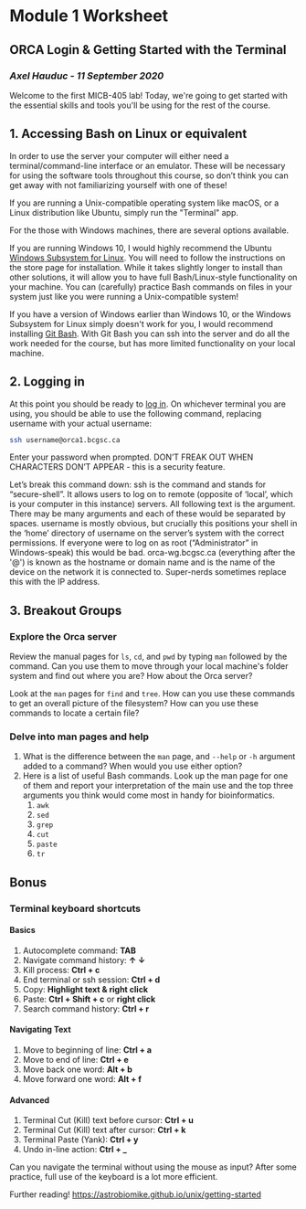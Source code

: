 # Module 1 Worksheet
## ORCA Login & Getting Started with the Terminal
### *Axel Hauduc - 11 September 2020*
Welcome to the first MICB-405 lab! Today, we're going to get started with the essential skills and tools you'll be using for the rest of the course.

## 1. Accessing Bash on Linux or equivalent
In order to use the server your computer will either need a terminal/command-line interface or an emulator. These will be necessary for using the software tools throughout this course, so don’t think you can get away with not familiarizing yourself with one of these! 

If you are running a Unix-compatible operating system like macOS, or a Linux distribution like Ubuntu, simply run the "Terminal" app.

For the those with Windows machines, there are several options available.

If you are running Windows 10, I would highly recommend the Ubuntu [Windows Subsystem for Linux](https://www.microsoft.com/en-ca/p/ubuntu/9nblggh4msv6?activetab=pivot:overviewtab). You will need to follow the instructions on the store page for installation. While it takes slightly longer to install than other solutions, it will allow you to have full Bash/Linux-style functionality on your machine. You can (carefully) practice Bash commands on files in your system just like you were running a Unix-compatible system!

If you have a version of Windows earlier than Windows 10, or the Windows Subsystem for Linux simply doesn't work for you, I would recommend installing [Git Bash](https://gitforwindows.org/). With Git Bash you can ssh into the server and do all the work needed for the course, but has more limited functionality on your local machine.

## 2. Logging in

At this point you should be ready to [log in](https://media2.giphy.com/media/LcfBYS8BKhCvK/giphy.gif?cid=ecf05e4747b1d69a24ea3b94dd23c9634105af0c7416ebb9&rid=giphy.gif). On whichever terminal you are using, you should be able to use the following command, replacing username with your actual username:

```bash
ssh username@orca1.bcgsc.ca
```

Enter your password when prompted. DON’T FREAK OUT WHEN CHARACTERS DON’T APPEAR - this is a security feature.

Let’s break this command down: ssh is the command and stands for “secure-shell”. It allows users to log on to remote (opposite of ‘local’, which is your computer in this instance) servers. All following text is the argument. There may be many arguments and each of these would be separated by spaces. username is mostly obvious, but crucially this positions your shell in the ‘home’ directory of username on the server’s system with the correct permissions. If everyone were to log on as root (“Administrator” in Windows-speak) this would be bad. orca-wg.bcgsc.ca (everything after the '@') is known as the hostname or domain name and is the name of the device on the network it is connected to. Super-nerds sometimes replace this with the IP address.

## 3. Breakout Groups
### Explore the Orca server
Review the manual pages for ```ls```, ```cd```, and ```pwd``` by typing ```man``` followed by the command. Can you use them to move through your local machine's folder system and find out where you are? How about the Orca server?

Look at the ```man``` pages for ```find``` and ```tree```. How can you use these commands to get an overall picture of the filesystem? How can you use these commands to locate a certain file?

### Delve into man pages and help
1.	What is the difference between the ```man``` page, and ```--help``` or ```-h``` argument added to a command? When would you use either option?
2.	Here is a list of useful Bash commands. Look up the man page for one of them and report your interpretation of the main use and the top three arguments you think would come most in handy for bioinformatics.
    1. ```awk```
    2. ```sed```
    3. ```grep```
    4. ```cut```
    5. ```paste```
    6. ```tr```

## Bonus
### Terminal keyboard shortcuts
#### Basics
1. Autocomplete command:
**TAB**
2. Navigate command history:
**↑ ↓**
3. Kill process:
**Ctrl + c**
4. End terminal or ssh session: 
**Ctrl + d**
5. Copy:
**Highlight text & right click**
6. Paste:
**Ctrl + Shift + c** or **right click**
7. Search command history:
**Ctrl + r**

#### Navigating Text
1. Move to beginning of line:
**Ctrl + a**
2. Move to end of line:
**Ctrl + e**
3. Move back one word:
**Alt + b**
4. Move forward one word:
**Alt + f**

#### Advanced
1. Terminal Cut (Kill) text before cursor:
**Ctrl + u**
2. Terminal Cut (Kill) text after cursor:
**Ctrl + k**
3. Terminal Paste (Yank):
**Ctrl + y**
4. Undo in-line action:
**Ctrl + _**

Can you navigate the terminal without using the mouse as input?
After some practice, full use of the keyboard is a lot more efficient.

Further reading!
https://astrobiomike.github.io/unix/getting-started
